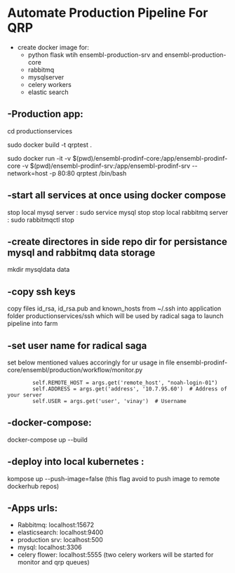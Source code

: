 Automate Production Pipeline For QRP
====================================

- create docker image for:
  - python flask wtih ensembl-production-srv and ensembl-production-core
  - rabbitmq
  - mysqlserver
  - celery workers
  - elastic search


-Production app:
------
cd productionservices

sudo docker build -t qrptest . 

sudo docker run -it -v $(pwd)/ensembl-prodinf-core:/app/ensembl-prodinf-core -v $(pwd)/ensembl-prodinf-srv:/app/ensembl-prodinf-srv --network=host -p 80:80 qrptest /bin/bash







-start all services at once using docker compose
------------------

stop local mysql server : sudo service mysql stop
stop local rabbitmq server : sudo rabbitmqctl stop


-create directores in side repo dir for persistance mysql and rabbitmq data storage
-----------
mkdir mysqldata data

-copy ssh keys
----

copy files  id_rsa,  id_rsa.pub and known_hosts from ~/.ssh into application folder  productionservices/ssh which will be  used by radical saga to launch pipeline into farm


-set user name for radical saga 
-----
set below mentioned values accoringly for ur usage in  file ensembl-prodinf-core/ensembl/production/workflow/monitor.py

```
        self.REMOTE_HOST = args.get('remote_host', "noah-login-01")
        self.ADDRESS = args.get('address', '10.7.95.60')  # Address of your server
        self.USER = args.get('user', 'vinay')  # Username
```


-docker-compose:
----
docker-compose up --build

-deploy into local kubernetes :
-------------------------------
kompose up --push-image=false   (this flag avoid to push image to remote dockerhub repos)


-Apps urls:
----------

- Rabbitmq: localhost:15672
- elasticsearch: localhost:9400
- production srv: localhost:500
- mysql: localhost:3306
- celery flower: localhost:5555 (two celery workers will be started for monitor and qrp queues)
 



